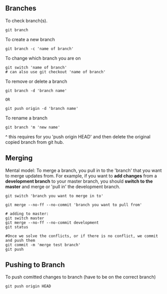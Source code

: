 
## Branches

To check branch(s).
``` terminal
git branch
```

To create a new branch
``` terminal
git branch -c 'name of branch'
```

To change which branch you are on
``` terminal
git switch 'name of branch'
# can also use git checkout 'name of branch'
```

To remove or delete a branch
```terminal
git branch -d 'branch name'

OR

git push origin -d 'branch name'
```

To rename a branch
```terminal
git branch 'm 'new name'
```
^ this requires for you 'push origin HEAD' and then delete the original copied branch from git hub. 

## Merging

Mental model: To merge a branch, you pull in to the 'branch' that you want to merge updates from. For example, if you want to 
**add changes** from a **development branch** to your master branch, you should **switch to the master** and merge or 'pull in' the development branch. 

```terminal
git switch 'branch you want to merge in to'

git merge --no-ff --no-commit 'branch you want to pull from'

# adding to master:
git switch master
git merge --no-ff --no-commit development
git status

#Once we solve the conflicts, or if there is no conflict, we commit and push them
git commit -m 'merge test branch'
git push
```

## Pushing to Branch

To push comitted changes to branch (have to be on the correct branch)
```terminal
git push origin HEAD
```
